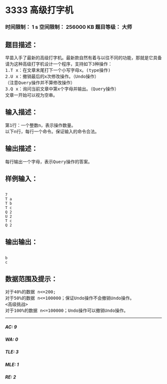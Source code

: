 # 3333 高级打字机   
### 时间限制： 1 s     空间限制： 256000 KB     题目等级： 大师  
## 题目描述：  

<pre>
早苗入手了最新的高级打字机。最新款自然有着与以往不同的功能，那就是它具备撤销功能，厉害吧。
请为这种高级打字机设计一个程序，支持如下3种操作：
1.T x：在文章末尾打下一个小写字母x。(type操作)
2.U x：撤销最后的x次修改操作。（Undo操作）
（注意Query操作并不算修改操作）
3.Q x：询问当前文章中第x个字母并输出。（Query操作）
文章一开始可以视为空串。
</pre>
  
  
## 输入描述：  

<pre>
第1行：一个整数n，表示操作数量。
以下n行，每行一个命令。保证输入的命令合法。
</pre>
  
  
## 输出描述：  

<pre>
每行输出一个字母，表示Query操作的答案。
</pre>
  
  
## 样例输入：  

<pre><code>
7
T a
T b
T c
Q 2
U 2
T c
Q 2
</code></pre>
  
  
## 输出输出：  

<pre><code>
b
c
</code></pre>
  
  
## 数据范围及提示：  

<pre>
对于40%的数据 n<=200;
对于50%的数据 n<=100000；保证Undo操作不会撤销Undo操作。
<高级挑战>
对于100%的数据 n<=100000；Undo操作可以撤销Undo操作。
</pre>
  
  
***  

##### AC: 9  
##### WA: 0  
##### TLE: 3  
##### MLE: 1  
##### RE: 2  
